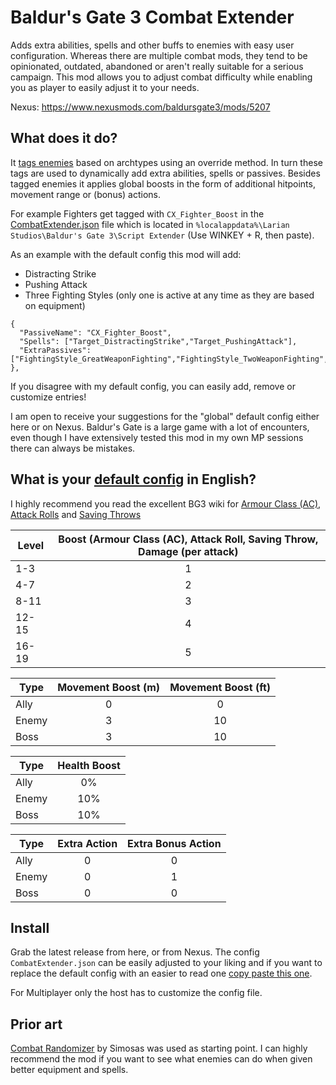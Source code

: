 # Baldur's Gate 3 Combat Extender
Adds extra abilities, spells and other buffs to enemies with easy user configuration. Whereas there are multiple combat mods, they tend to be opinionated, outdated, abandoned or aren't really suitable for a serious campaign. This mod allows you to adjust combat difficulty while enabling you as player to easily adjust it to your needs.

Nexus: https://www.nexusmods.com/baldursgate3/mods/5207

## What does it do?
It [tags enemies](Source/Character.txt) based on archtypes using an override method. In turn these tags are used to dynamically add extra abilities, spells or passives. Besides tagged enemies it applies global boosts in the form of additional hitpoints, movement range or (bonus) actions.

For example Fighters get tagged with `CX_Fighter_Boost` in the [CombatExtender.json](Source/CombatExtender.json) file which is located in `%localappdata%\Larian Studios\Baldur's Gate 3\Script Extender` (Use WINKEY + R, then paste).

As an example with the default config this mod will add:
- Distracting Strike
- Pushing Attack
- Three Fighting Styles (only one is active at any time as they are based on equipment)

```
{
  "PassiveName": "CX_Fighter_Boost",
  "Spells": ["Target_DistractingStrike","Target_PushingAttack"],
  "ExtraPassives": ["FightingStyle_GreatWeaponFighting","FightingStyle_TwoWeaponFighting","FightingStyle_Protection"]
},
```
If you disagree with my default config, you can easily add, remove or customize entries!

I am open to receive your suggestions for the "global" default config either here or on Nexus. Baldur's Gate is a large game with a lot of encounters, even though I have extensively tested this mod in my own MP sessions there can always be mistakes.

## What is your [default config](Source/CombatExtender.json) in English?
I highly recommend you read the excellent BG3 wiki for [Armour Class (AC)](https://bg3.wiki/wiki/Armour_Class), [Attack Rolls](https://bg3.wiki/wiki/Dice_rolls) and [Saving Throws](https://bg3.wiki/wiki/Saving_throws)

| Level | Boost (Armour Class (AC), Attack Roll, Saving Throw, Damage (per attack) |
|---|:---:|
| 1-3   | 1 |
| 4-7   | 2 |
| 8-11  | 3 |
| 12-15 | 4 |
| 16-19 | 5 |


| Type | Movement Boost (m) | Movement Boost (ft) |
|---|:--:|:---:|
| Ally  | 0 | 0 |
| Enemy | 3 | 10 |
| Boss  | 3 | 10 |

| Type | Health Boost |
|---|:--:|
| Ally  | 0% |
| Enemy | 10% |
| Boss  | 10% |

| Type | Extra Action | Extra Bonus Action |
|---|:--:|:--:|
| Ally  | 0 | 0 |
| Enemy | 0 | 1 |
| Boss  | 0 | 0 |


## Install
Grab the latest release from here, or from Nexus. The config `CombatExtender.json` can be easily adjusted to your liking and if you want to replace the default config with an easier to read one [copy paste this one](Source/CombatExtender.json).

For Multiplayer only the host has to customize the config file.


## Prior art
[Combat Randomizer](https://www.nexusmods.com/baldursgate3/mods/3255) by Simosas was used as starting point. I can highly recommend the mod if you want to see what enemies can do when given better equipment and spells. 


